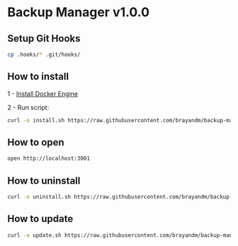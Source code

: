 # Backup Manager v1.0.0

## Setup Git Hooks

```bash
cp .hooks/* .git/hooks/
```

## How to install

1 - [Install Docker Engine](https://docs.docker.com/engine/install/)

2 - Run script:

```bash
curl -o install.sh https://raw.githubusercontent.com/brayandm/backup-manager/1.0.0/install.sh && VERSION=1.0.0 chmod +x install.sh && sudo ./install.sh
```

## How to open

```bash
open http://localhost:3001
```

## How to uninstall

```bash
curl -o uninstall.sh https://raw.githubusercontent.com/brayandm/backup-manager/1.0.0/uninstall.sh && chmod +x uninstall.sh && sudo ./uninstall.sh
```

## How to update

```bash
curl -o update.sh https://raw.githubusercontent.com/brayandm/backup-manager/1.0.0/update.sh && chmod +x update.sh && sudo ./update.sh
```
